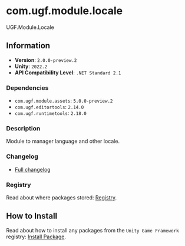 # com.ugf.module.locale

UGF.Module.Locale

## Information

- **Version**: `2.0.0-preview.2`
- **Unity**: `2022.2`
- **API Compatibility Level**: `.NET Standard 2.1`

### Dependencies

- `com.ugf.module.assets`: `5.0.0-preview.2`
- `com.ugf.editortools`: `2.14.0`
- `com.ugf.runtimetools`: `2.18.0`


### Description

Module to manager language and other locale.

### Changelog

- [Full changelog](changelog.md)

### Registry

Read about where packages stored: [Registry](https://github.com/unity-game-framework/organization/blob/main/docs/registry.md).

## How to Install

Read about how to install any packages from the `Unity Game Framework` registry: [Install Package](https://github.com/unity-game-framework/organization/blob/main/docs/install-packages.md).
